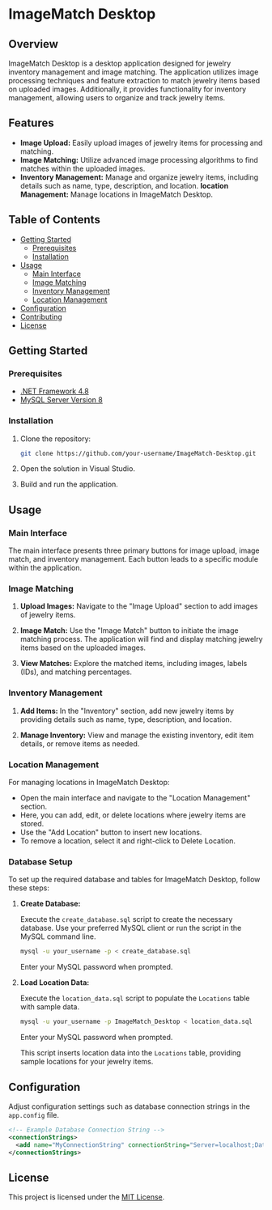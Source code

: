 # ImageMatch Desktop

## Overview

ImageMatch Desktop is a desktop application designed for jewelry inventory management and image matching. The application utilizes image processing techniques and feature extraction to match jewelry items based on uploaded images. Additionally, it provides functionality for inventory management, allowing users to organize and track jewelry items.

## Features

- **Image Upload:** Easily upload images of jewelry items for processing and matching.
- **Image Matching:** Utilize advanced image processing algorithms to find matches within the uploaded images.
- **Inventory Management:** Manage and organize jewelry items, including details such as name, type, description, and location.
**location Management:** Manage locations in ImageMatch Desktop.

## Table of Contents

- [Getting Started](#getting-started)
  - [Prerequisites](#prerequisites)
  - [Installation](#installation)
- [Usage](#usage)
  - [Main Interface](#main-interface)
  - [Image Matching](#image-matching)
  - [Inventory Management](#inventory-management)
  - [Location Management](#location-management)
- [Configuration](#configuration)
- [Contributing](#contributing)
- [License](#license)

## Getting Started

### Prerequisites

- [.NET Framework 4.8](https://dotnet.microsoft.com/download/dotnet-framework)
- [MySQL Server Version 8](https://dev.mysql.com/downloads/mysql/)

### Installation

1. Clone the repository:

   ```bash
   git clone https://github.com/your-username/ImageMatch-Desktop.git
   ```

2. Open the solution in Visual Studio.

3. Build and run the application.

## Usage

### Main Interface

The main interface presents three primary buttons for image upload, image match, and inventory management. Each button leads to a specific module within the application.

### Image Matching

1. **Upload Images:** Navigate to the "Image Upload" section to add images of jewelry items.

2. **Image Match:** Use the "Image Match" button to initiate the image matching process. The application will find and display matching jewelry items based on the uploaded images.

3. **View Matches:** Explore the matched items, including images, labels (IDs), and matching percentages.

### Inventory Management

1. **Add Items:** In the "Inventory" section, add new jewelry items by providing details such as name, type, description, and location.

2. **Manage Inventory:** View and manage the existing inventory, edit item details, or remove items as needed.

### Location Management

For managing locations in ImageMatch Desktop:

- Open the main interface and navigate to the "Location Management" section.
- Here, you can add, edit, or delete locations where jewelry items are stored.
- Use the "Add Location" button to insert new locations.
- To remove a location, select it and right-click to Delete Location.

### Database Setup

To set up the required database and tables for ImageMatch Desktop, follow these steps:

1. **Create Database:**

   Execute the `create_database.sql` script to create the necessary database. Use your preferred MySQL client or run the script in the MySQL command line.

   ```bash
   mysql -u your_username -p < create_database.sql
   ```

   Enter your MySQL password when prompted.

2. **Load Location Data:**

   Execute the `location_data.sql` script to populate the `Locations` table with sample data.

   ```bash
   mysql -u your_username -p ImageMatch_Desktop < location_data.sql
   ```

   Enter your MySQL password when prompted.

   This script inserts location data into the `Locations` table, providing sample locations for your jewelry items.


## Configuration

Adjust configuration settings such as database connection strings in the `app.config` file.

```xml
<!-- Example Database Connection String -->
<connectionStrings>
  <add name="MyConnectionString" connectionString="Server=localhost;Database=ImageMatch_Desktop;User Id=user;Password=pass;" providerName="MySql.Data.MySqlClient" />
</connectionStrings>
```

## License

This project is licensed under the [MIT License](LICENSE).

